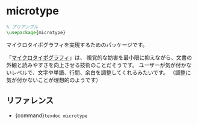 # microtype

```latex
% プリアンブル
\usepackage{microtype}
```

マイクロタイポグラフィを実現するためのパッケージです。

「[マイクロタイポグラフィ](https://en.wikipedia.org/wiki/Microtypography)」は、
視覚的な妨害を最小限に抑えながら、文書の外観と読みやすさを向上させる技術のことだそうです。
ユーザーが気が付かないレベルで、文字や単語、行間、余白を調整してくれるみたいです。
（調整に気が付かないことが理想的のようです）

## リファレンス

- {command}`texdoc microtype`
